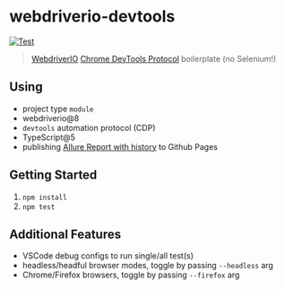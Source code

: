 # webdriverio-devtools

<!-- [START badges] -->
[![Test](https://github.com/mgrybyk/webdriverio-devtools/actions/workflows/test.yml/badge.svg)](https://github.com/mgrybyk/webdriverio-devtools/actions/workflows/test.yml)
<!-- [END badges] -->

> [WebdriverIO](https://github.com/webdriverio/webdriverio) [Chrome DevTools Protocol](https://webdriver.io/docs/automationProtocols#devtools-protocol) boilerplate (no Selenium!)

## Using

-   project type `module`
-   webdriverio@8
-   `devtools` automation protocol (CDP)
-   TypeScript@5
-   publishing [Allure Report with history](https://mgrybyk.github.io/webdriverio-devtools/allure-action/master/allure/) to Github Pages

## Getting Started

1. `npm install`
2. `npm test`

## Additional Features

-   VSCode debug configs to run single/all test(s)
-   headless/headful browser modes, toggle by passing `--headless` arg
-   Chrome/Firefox browsers, toggle by passing `--firefox` arg

